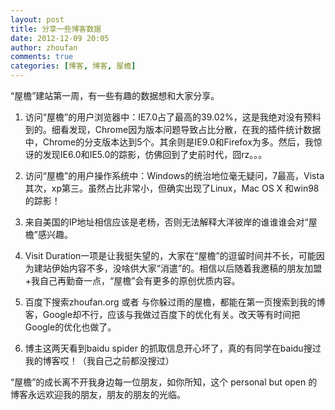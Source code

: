 ```yaml
---
layout: post
title: 分享一些博客数据
date: 2012-12-09 20:05
author: zhoufan
comments: true
categories: [博客, 博客, 屋檐]
---
```

“屋檐”建站第一周，有一些有趣的数据想和大家分享。

1. 访问“屋檐”的用户浏览器中：IE7.0占了最高的39.02%，这是我绝对没有预料到的。细看发现，Chrome因为版本问题导致占比分散，在我的插件统计数据中，Chrome的分支版本达到5个。其余则是IE9.0和Firefox为多。然后，我惊讶的发现IE6.0和IE5.0的踪影，仿佛回到了史前时代，囧rz。。。

2. 访问“屋檐”的用户操作系统中：Windows的统治地位毫无疑问，7最高，Vista其次，xp第三。虽然占比非常小，但确实出现了Linux，Mac OS X 和win98 的踪影！

3. 来自美国的IP地址相信应该是老杨，否则无法解释大洋彼岸的谁谁谁会对“屋檐”感兴趣。

4. Visit Duration一项是让我挺失望的，大家在“屋檐”的逗留时间并不长，可能因为建站伊始内容不多，没啥供大家“消遣”的。相信以后随着我邀稿的朋友加盟+我自己再勤奋一点，“屋檐”会有更多的原创优质内容。

5. 百度下搜索zhoufan.org 或者 与你躲过雨的屋檐，都能在第一页搜索到我的博客，Google却不行，应该与我做过百度下的优化有关。改天等有时间把Google的优化也做了。

6. 博主这两天看到baidu spider 的抓取信息开心坏了，真的有同学在baidu搜过我的博客哎！（我自己之前都没搜过）

“屋檐”的成长离不开我身边每一位朋友，如你所知，这个 personal but open 的博客永远欢迎我的朋友，朋友的朋友的光临。

